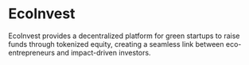 # EcoInvest
EcoInvest provides a decentralized platform for green startups to raise funds through tokenized equity, creating a seamless link between eco-entrepreneurs and impact-driven investors. 

